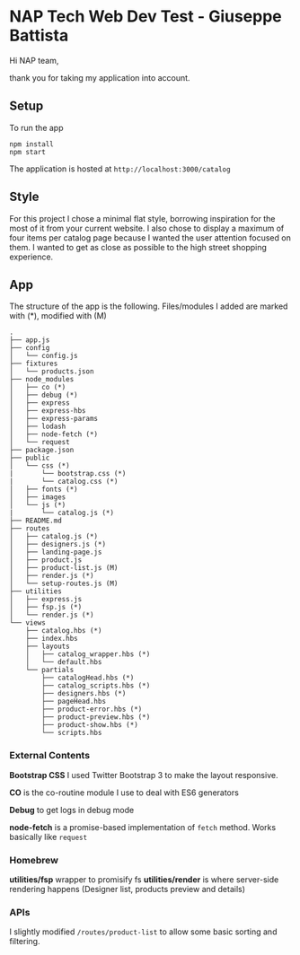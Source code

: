# NAP Tech Web Dev Test - Giuseppe Battista

Hi NAP team,

thank you for taking my application into account.

## Setup
To run the app 
```
npm install
npm start
```

The application is hosted at `http://localhost:3000/catalog`

## Style

For this project I chose a minimal flat style, borrowing inspiration for the most of it 
from your current website. 
I also chose to display a maximum of four items per catalog page because I wanted
the user attention focused on them. I wanted to get as close as possible to the high street
 shopping experience.

## App 
The structure of the app is the following. Files/modules I added are marked with (*), modified with (M)
```
.
├── app.js
├── config
│   └── config.js
├── fixtures
│   └── products.json
├── node_modules
│   ├── co (*)
│   ├── debug (*)
│   ├── express
│   ├── express-hbs
│   ├── express-params
│   ├── lodash
│   ├── node-fetch (*)
│   └── request
├── package.json
├── public
│   └── css (*)
|       └── bootstrap.css (*)
|       └── catalog.css (*)
│   ├── fonts (*)
│   ├── images
│   └── js (*)
|       └── catalog.js (*)
├── README.md
├── routes
│   ├── catalog.js (*)
│   ├── designers.js (*)
│   ├── landing-page.js
│   ├── product.js
│   ├── product-list.js (M)
│   ├── render.js (*)
│   └── setup-routes.js (M)
├── utilities
│   ├── express.js
│   ├── fsp.js (*)
│   └── render.js (*)
└── views
    ├── catalog.hbs (*)
    ├── index.hbs
    ├── layouts
    │   ├── catalog_wrapper.hbs (*)
    │   └── default.hbs
    └── partials
        ├── catalogHead.hbs (*)
        ├── catalog_scripts.hbs (*)
        ├── designers.hbs (*)
        ├── pageHead.hbs
        ├── product-error.hbs (*)
        ├── product-preview.hbs (*)
        ├── product-show.hbs (*)
        └── scripts.hbs
```
### External Contents 
**Bootstrap CSS** I used Twitter Bootstrap 3 to make the layout responsive.

**CO** is the co-routine module I use to deal with ES6 generators

**Debug** to get logs in debug mode

**node-fetch** is a promise-based implementation of `fetch` method. Works basically like `request`

### Homebrew
**utilities/fsp** wrapper to promisify fs 
**utilities/render** is where server-side rendering happens (Designer list, products preview and details)

### APIs

I slightly modified `/routes/product-list` to allow some basic sorting and filtering.

